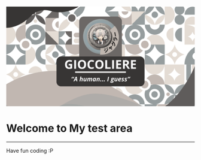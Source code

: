[![Banner](https://github.com/giocolieredev/.github/blob/main/preview.png)](https://giocoliere.dev)
# Welcome to My test area
---------------------------
Have fun coding :P
